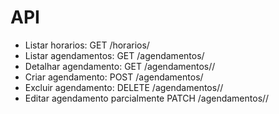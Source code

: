 # API

- Listar horarios: GET /horarios/
- Listar agendamentos: GET /agendamentos/
- Detalhar agendamento: GET /agendamentos/<id>/
- Criar agendamento: POST /agendamentos/
- Excluir agendamento: DELETE /agendamentos/<id>/ 
- Editar agendamento parcialmente PATCH /agendamentos/<id>/
